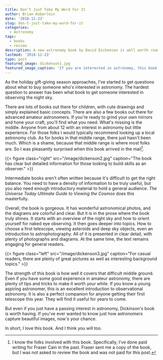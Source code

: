 ```yaml
---
title: Don’t Just Take My Word For It
author: Brian Koberlein
date: '2018-11-23'
slug: don-t-just-take-my-word-for-it
categories:
  - Astronomy
tags:
  - books
  - review
description: A new astronomy book by David Dickenson is well worth reading
lastmod: '2018-11-23'
type: post
featured_image: dickenson1.jpg
featured_image_caption: 'If you are interested in astronomy, this book is well worth it.'
---
```


As the holiday gift-giving season approaches, I've started to get questions about what to buy someone who's interested in astronomy. The hardest question to answer has been what book to get someone interested in observing the night sky.

There are lots of books out there for children, with cute drawings and simply explained basic concepts. There are also a few books out there for advanced amateur astronomers. If you're ready to grind your own mirrors and hone your craft, you'll find what you need. What's missing is the middle. Anyone from about 12 with an interest in astronomy but little experience. For those folks I would typically recommend looking up a local astronomy club. As for books in that middle range, there just hasn't been much. Which is a shame, because that middle range is where most folks are. So I was pleasantly surprised when this book arrived in the mail[^1].

{{< figure class="right" src="/image/dickenson2.jpg" caption="The book has clear but detailed information for those looking to build skills as an observer." >}}

Intermediate books aren't often written because it's difficult to get the right balance. You need to have a density of information to be truly useful, but you also need enough introductory material to hold a general audience. *The Universe Today Ultimate Guide to Viewing the Cosmos* does this masterfully. 

Overall, the book is gorgeous. It has wonderful astronomical photos, and the diagrams are colorful and clear. But it is in the prose where the book truly shines. It starts with an overview of the night sky and how to orient yourself for naked eye observing. It then goes deeper into topics. How to choose a first telescope, viewing asteroids and deep sky objects, even an introduction to astrophotography. All of it is presented in clear detail, with plenty of photographs and diagrams. At the same time, the text remains engaging for general readers.  

{{< figure class="left" src="/image/dickenson3.jpg" caption="For casual readers, there are plenty of great pictures as well as interesting background topics." >}}

The strength of this book is how well it covers that difficult middle ground. Even if you have some good experience in amateur astronomy, there are plenty of tips and tricks to make it worth your while. If you know a young aspiring astronomer, this is an excellent introduction to observational astronomy. It is also a perfect companion for anyone getting their first telescope this year. They will find it useful for years to come.

But even if you just have a passing interest in astronomy, Dickinson's book is worth having. If you've ever wanted to know just how astronomers capture beautiful images, now's your chance.

In short, I love this book. And I think you will too.

[^1]: I  know the folks involved with this book. Specifically, I've done paid writing for Fraser Cain in the past. Fraser sent me a copy of the book, but I was not asked to review the book and was not paid for this post.   